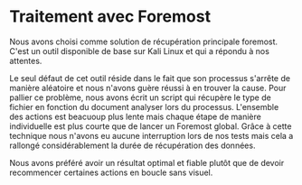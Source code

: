 # Traitement avec Foremost

Nous avons choisi comme solution de récupération principale foremost. C'est un outil disponible de base sur Kali Linux et qui a répondu à nos attentes.

Le seul défaut de cet outil réside dans le fait que son processus s'arrête de manière aléatoire et nous n'avons guère réussi à en trouver la cause. Pour pallier ce problème, nous avons écrit un script qui récupère le type de fichier en fonction du document analyser lors du processus. L'ensemble des actions est beacuoup plus lente mais chaque étape de manière individuelle est plus courte que de lancer un Foremost global. Grâce à cette technique nous n'avons eu aucune interruption lors de nos tests mais cela a rallongé considérablement la durée de récupération des données. 

Nous avons préféré avoir un résultat optimal et fiable plutôt que de devoir recommencer certaines actions en boucle sans visuel. 
